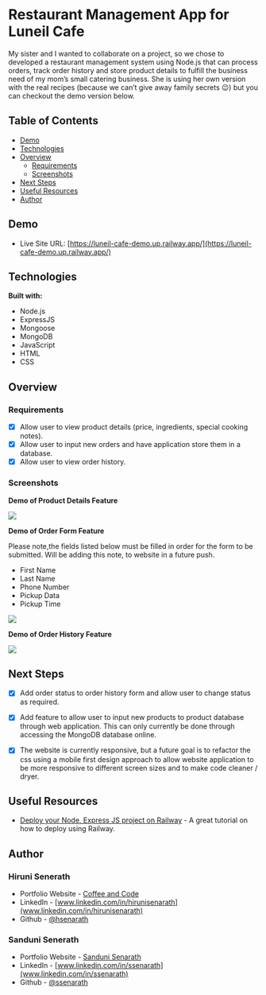 # Restaurant Management App for Luneil Cafe

My sister and I wanted to collaborate on a project, so we chose to developed a restaurant management system using Node.js that can process orders, track order history and store product details to fulfill the business need of my mom’s small catering business. She is using her own version with the real recipes (because we can’t give away family secrets 😉) but you can checkout the demo version below.

## Table of Contents
* [Demo](#demo)
* [Technologies](#technologies)
* [Overview](#overview)
    * [Requirements](#requirements)
    * [Screenshots](#screenshots)
* [Next Steps](#next-steps)
* [Useful Resources](#useful-resources)
* [Author](#author)

## Demo
* Live Site URL: [https://luneil-cafe-demo.up.railway.app/](https://luneil-cafe-demo.up.railway.app/)

## Technologies
**Built with:**
* Node.js
* ExpressJS
* Mongoose
* MongoDB
* JavaScript
* HTML
* CSS
	
## Overview
### Requirements

- [x] Allow user to view product details (price, ingredients, special cooking notes).
- [x] Allow user to input new orders and have application store them in a database. 
- [x] Allow user to view order history. 

### Screenshots

**Demo of Product Details Feature**

![](https://github.com/HSenarath/luneil-cafe-demo/blob/d15334798a14bd097bcd417bb140e96a078018b3/public/assets/screenshots/product-details.gif)

**Demo of Order Form Feature**

Please note,the fields listed below must be filled in order for the form to be submitted. Will be adding this note, to website in a future push. 
* First Name
* Last Name
* Phone Number
* Pickup Data
* Pickup Time

![](https://github.com/HSenarath/luneil-cafe-demo/blob/d15334798a14bd097bcd417bb140e96a078018b3/public/assets/screenshots/order-form.gif) 

**Demo of Order History Feature**

![](https://github.com/HSenarath/luneil-cafe-demo/blob/d15334798a14bd097bcd417bb140e96a078018b3/public/assets/screenshots/order-form.gif) 

## Next Steps

- [x] Add order status to order history form and allow user to change status as required. 
- [x] Add feature to allow user to input new products to product database through web application. This can only currently be done through accessing the MongoDB database online. 
- [x] The website is currently responsive, but a future goal is to refactor the css using a mobile first design approach to allow website application to be more responsive to different screen sizes and to make code cleaner / dryer. 


## Useful Resources


* [Deploy your Node, Express JS project on Railway](https://www.youtube.com/watch?v=4Ga4c_amvY8&ab_channel=RahatWebDev) - A great tutorial on how to deploy using Railway. 

## Author

### Hiruni Senerath
* Portfolio Website - [Coffee and Code](https://hsenarath.github.io/coffee-and-code/)
* LinkedIn - [www.linkedin.com/in/hirunisenarath](www.linkedin.com/in/hirunisenarath)
* Github - [@hsenarath](https://github.com/HSenarath) 

### Sanduni Senerath

* Portfolio Website - [Sanduni Senarath](https://ssenarath.github.io/portfolio-website/)
* LinkedIn - [www.linkedin.com/in/ssenarath](www.linkedin.com/in/ssenarath)
* Github - [@ssenarath](https://github.com/SSenarath)
